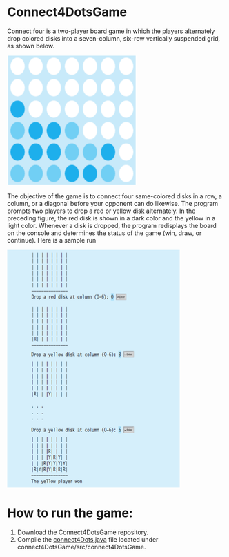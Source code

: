 # Connect4DotsGame  

Connect four is a two-player board game in which the players alternately drop colored disks
into a seven-column, six-row vertically suspended grid, as shown below.

<img src="https://github.com/GurpreetSingh97/Connect4DotsGame/blob/main/Screen%20Shot%202022-01-03%20at%205.50.12%20PM.png" alt="alt text" width="300" height="300">

The objective of the game is to connect four same-colored disks in a row, a column, or a
diagonal before your opponent can do likewise. The program prompts two players to drop a red
or yellow disk alternately. In the preceding figure, the red disk is shown in a dark color and the
yellow in a light color. Whenever a disk is dropped, the program redisplays the board on the
console and determines the status of the game (win, draw, or continue). Here is a sample run

<img src="https://github.com/GurpreetSingh97/Connect4DotsGame/blob/main/Screen%20Shot%202022-01-03%20at%205.50.23%20PM.png" alt="alt text" width="400" height="550">

# How to run the game:  
1. Download the Connect4DotsGame repository.  
2. Compile the [connect4Dots.java](https://github.com/GurpreetSingh97/Connect4DotsGame/tree/main/src/connect4DotsGame) file located under connect4DotsGame/src/connect4DotsGame.
